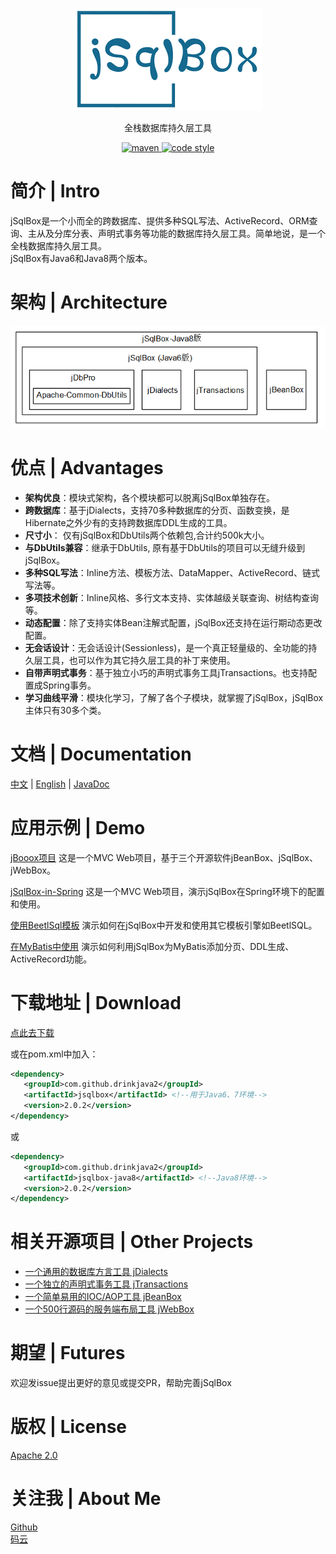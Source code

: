 ﻿<p align="center">
  <a href="https://github.com/drinkjava2/jSqlBox">
   <img alt="jsqlbox-logo" src="jsqlbox-logo.png">
  </a>
</p>

<p align="center">
  全栈数据库持久层工具
</p>

<p align="center">
  <a href="http://search.maven.org/#search%7Cga%7C1%7Cg%3A%22com.github.drinkjava2%22%20AND%20a%3A%22jsqlbox%22">
    <img alt="maven" src="https://img.shields.io/maven-central/v/com.github.drinkjava2/jsqlbox.svg?style=flat-square">
  </a>

  <a href="https://www.apache.org/licenses/LICENSE-2.0">
    <img alt="code style" src="https://img.shields.io/badge/license-Apache%202-4EB1BA.svg?style=flat-square">
  </a>
</p>

# 简介 | Intro

jSqlBox是一个小而全的跨数据库、提供多种SQL写法、ActiveRecord、ORM查询、主从及分库分表、声明式事务等功能的数据库持久层工具。简单地说，是一个全栈数据库持久层工具。  
jSqlBox有Java6和Java8两个版本。

# 架构 | Architecture  
![image](arch.png)  

# 优点 | Advantages

- **架构优良**：模块式架构，各个模块都可以脱离jSqlBox单独存在。
- **跨数据库**：基于jDialects，支持70多种数据库的分页、函数变换，是Hibernate之外少有的支持跨数据库DDL生成的工具。
- **尺寸小**： 仅有jSqlBox和DbUtils两个依赖包,合计约500k大小。
- **与DbUtils兼容**：继承于DbUtils, 原有基于DbUtils的项目可以无缝升级到jSqlBox。
- **多种SQL写法**：Inline方法、模板方法、DataMapper、ActiveRecord、链式写法等。
- **多项技术创新**：Inline风格、多行文本支持、实体越级关联查询、树结构查询等。
- **动态配置**：除了支持实体Bean注解式配置，jSqlBox还支持在运行期动态更改配置。
- **无会话设计**：无会话设计(Sessionless)，是一个真正轻量级的、全功能的持久层工具，也可以作为其它持久层工具的补丁来使用。
- **自带声明式事务**：基于独立小巧的声明式事务工具jTransactions。也支持配置成Spring事务。
- **学习曲线平滑**：模块化学习，了解了各个子模块，就掌握了jSqlBox，jSqlBox主体只有30多个类。

# 文档 | Documentation

[中文](https://gitee.com/drinkjava2/jSqlBox/wikis/pages)  |  [English](https://github.com/drinkjava2/jSqlBox/wiki) | [JavaDoc](http://search.maven.org/#search%7Cga%7C1%7Ca%3A%22jsqlbox%22)

# 应用示例 | Demo

[jBooox项目](https://gitee.com/drinkjava2/jBooox) 这是一个MVC Web项目，基于三个开源软件jBeanBox、jSqlBox、jWebBox。

[jSqlBox-in-Spring](../../tree/master/demo/jsqlbox-in-spring) 这是一个MVC Web项目，演示jSqlBox在Spring环境下的配置和使用。

[使用BeetlSql模板](../../tree/master/demo/jsqlbox-beetlsql) 演示如何在jSqlBox中开发和使用其它模板引擎如BeetlSQL。

[在MyBatis中使用](https://gitee.com/drinkjava2/jSqlBox/wikis/%E5%9C%A8MyBatis%E4%B8%AD%E4%BD%BF%E7%94%A8?parent=%E7%94%A8%E6%88%B7%E6%89%8B%E5%86%8C%2F%E6%BC%94%E7%A4%BA%E9%A1%B9%E7%9B%AE) 演示如何利用jSqlBox为MyBatis添加分页、DDL生成、ActiveRecord功能。

# 下载地址 | Download

[点此去下载](http://search.maven.org/#search%7Cga%7C1%7Ca%3A%22jsqlbox%22)   

或在pom.xml中加入：

```xml
<dependency>
   <groupId>com.github.drinkjava2</groupId>
   <artifactId>jsqlbox</artifactId> <!--用于Java6、7环境-->
   <version>2.0.2</version>
</dependency> 
```
或
```xml
<dependency>
   <groupId>com.github.drinkjava2</groupId>
   <artifactId>jsqlbox-java8</artifactId> <!--Java8环境-->
   <version>2.0.2</version>
</dependency> 
```

# 相关开源项目 | Other Projects

- [一个通用的数据库方言工具 jDialects](https://gitee.com/drinkjava2/jdialects)
- [一个独立的声明式事务工具 jTransactions](https://gitee.com/drinkjava2/jTransactions)
- [一个简单易用的IOC/AOP工具 jBeanBox](https://gitee.com/drinkjava2/jBeanBox)
- [一个500行源码的服务端布局工具 jWebBox](https://gitee.com/drinkjava2/jWebBox)

# 期望 | Futures

欢迎发issue提出更好的意见或提交PR，帮助完善jSqlBox

# 版权 | License

[Apache 2.0](http://www.apache.org/licenses/LICENSE-2.0)

# 关注我 | About Me
[Github](https://github.com/drinkjava2)  
[码云](https://gitee.com/drinkjava2)  
